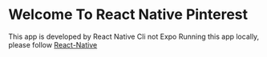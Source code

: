 # Welcome To React Native Pinterest

 This app is developed by React Native Cli not Expo 
 Running this app locally, please follow [React-Native](https://reactnative.dev/docs/environment-setup)
